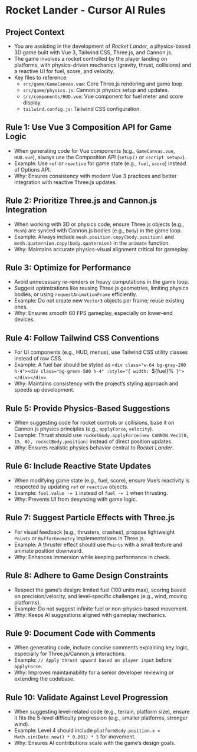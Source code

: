 # Rocket Lander - Cursor AI Rules

## Project Context

- You are assisting in the development of _Rocket Lander_, a physics-based 3D game built with Vue 3, Tailwind CSS, Three.js, and Cannon.js.
- The game involves a rocket controlled by the player landing on platforms, with physics-driven mechanics (gravity, thrust, collisions) and a reactive UI for fuel, score, and velocity.
- Key files to reference:
  - `src/game/GameCanvas.vue`: Core Three.js rendering and game loop.
  - `src/game/physics.js`: Cannon.js physics setup and updates.
  - `src/components/HUD.vue`: Vue component for fuel meter and score display.
  - `tailwind.config.js`: Tailwind CSS configuration.

## Rule 1: Use Vue 3 Composition API for Game Logic

- When generating code for Vue components (e.g., `GameCanvas.vue`, `HUD.vue`), always use the Composition API (`setup()` or `<script setup>`).
- Example: Use `ref` or `reactive` for game state (e.g., `fuel`, `score`) instead of Options API.
- Why: Ensures consistency with modern Vue 3 practices and better integration with reactive Three.js updates.

## Rule 2: Prioritize Three.js and Cannon.js Integration

- When working with 3D or physics code, ensure Three.js objects (e.g., `Mesh`) are synced with Cannon.js bodies (e.g., `Body`) in the game loop.
- Example: Always include `mesh.position.copy(body.position)` and `mesh.quaternion.copy(body.quaternion)` in the `animate` function.
- Why: Maintains accurate physics-visual alignment critical for gameplay.

## Rule 3: Optimize for Performance

- Avoid unnecessary re-renders or heavy computations in the game loop.
- Suggest optimizations like reusing Three.js geometries, limiting physics bodies, or using `requestAnimationFrame` efficiently.
- Example: Do not create new `Vector3` objects per frame; reuse existing ones.
- Why: Ensures smooth 60 FPS gameplay, especially on lower-end devices.

## Rule 4: Follow Tailwind CSS Conventions

- For UI components (e.g., HUD, menus), use Tailwind CSS utility classes instead of raw CSS.
- Example: A fuel bar should be styled as `<div class="w-64 bg-gray-200 h-4"><div class="bg-green-500 h-4" :style="{ width: `${fuel}%` }"></div></div>`.
- Why: Maintains consistency with the project’s styling approach and speeds up development.

## Rule 5: Provide Physics-Based Suggestions

- When suggesting code for rocket controls or collisions, base it on Cannon.js physics principles (e.g., `applyForce`, `velocity`).
- Example: Thrust should use `rocketBody.applyForce(new CANNON.Vec3(0, 15, 0), rocketBody.position)` instead of direct position updates.
- Why: Ensures realistic physics behavior central to _Rocket Lander_.

## Rule 6: Include Reactive State Updates

- When modifying game state (e.g., fuel, score), ensure Vue’s reactivity is respected by updating `ref` or `reactive` objects.
- Example: `fuel.value -= 1` instead of `fuel -= 1` when thrusting.
- Why: Prevents UI from desyncing with game logic.

## Rule 7: Suggest Particle Effects with Three.js

- For visual feedback (e.g., thrusters, crashes), propose lightweight `Points` or `BufferGeometry` implementations in Three.js.
- Example: A thruster effect should use `Points` with a small texture and animate position downward.
- Why: Enhances immersion while keeping performance in check.

## Rule 8: Adhere to Game Design Constraints

- Respect the game’s design: limited fuel (100 units max), scoring based on precision/velocity, and level-specific challenges (e.g., wind, moving platforms).
- Example: Do not suggest infinite fuel or non-physics-based movement.
- Why: Keeps AI suggestions aligned with gameplay mechanics.

## Rule 9: Document Code with Comments

- When generating code, include concise comments explaining key logic, especially for Three.js/Cannon.js interactions.
- Example: `// Apply thrust upward based on player input` before `applyForce`.
- Why: Improves maintainability for a senior developer reviewing or extending the codebase.

## Rule 10: Validate Against Level Progression

- When suggesting level-related code (e.g., terrain, platform size), ensure it fits the 5-level difficulty progression (e.g., smaller platforms, stronger wind).
- Example: Level 4 should include `platformBody.position.x = Math.sin(Date.now() * 0.001) * 5` for movement.
- Why: Ensures AI contributions scale with the game’s design goals.
